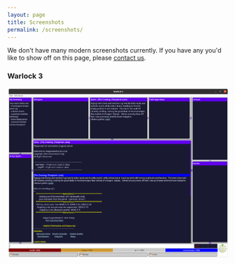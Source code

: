 ```yaml
---
layout: page
title: Screenshots
permalink: /screenshots/
---
```


We don't have many modern screenshots currently. If you have any you'd like to show off on this page, please
[contact us](/contact/).

### Warlock 3 ###

![Screenshot of Warlock 3 running game](/assets/screenshot.png)

